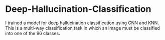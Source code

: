 # Deep-Hallucination-Classification
I trained a model for deep hallucination classification using CNN and KNN. This is a multi-way classification task in which an image must be classified into one of the 96 classes.
